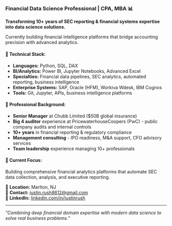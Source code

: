 ### Financial Data Science Professional | CPA, MBA 📊

**Transforming 10+ years of SEC reporting & financial systems expertise into data science solutions.**

Currently building financial intelligence platforms that bridge accounting precision with advanced analytics.

#### 🔧 **Technical Stack:**
- **Languages:** Python, SQL, DAX
- **BI/Analytics:** Power BI, Jupyter Notebooks, Advanced Excel
- **Specialties:** Financial data pipelines, SEC analytics, automated reporting, business intelligence
- **Enterprise Systems:** SAP, Oracle (HFM), Workiva Wdesk, IBM Cognos
- **Tools:** Git, Jupyter, APIs, business intelligence platforms

#### 💼 **Professional Background:**
- **Senior Manager** at Chubb Limited ($50B global insurance)
- **Big 4 auditor** experience at PricewaterhouseCoopers (PwC) - public company audits and internal controls
- **10+ years** in financial reporting & regulatory compliance
- **Management consulting** - IPO readiness, M&A support, CFO advisory services
- **Team leadership** experience managing 10+ professionals

#### 🎯 **Current Focus:**
Building comprehensive financial analytics platforms that automate SEC data collection, analysis, and executive reporting.

📍 **Location:** Marlton, NJ  
📧 **Contact:** justin.rush8612@gmail.com  
💼 **LinkedIn:** [linkedin.com/in/justinrush](https://www.linkedin.com/in/justinrush/)

---
*"Combining deep financial domain expertise with modern data science to solve real business problems."*
